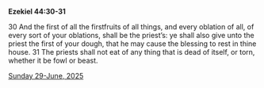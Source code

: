 **Ezekiel 44:30-31**

30 And the first of all the firstfruits of all things, and every oblation of all, of every sort of your oblations, shall be the priest’s: ye shall also give unto the priest the first of your dough, that he may cause the blessing to rest in thine house. 31 The priests shall not eat of any thing that is dead of itself, or torn, whether it be fowl or beast. 

[Sunday 29-June, 2025](https://getbible.net/kjv/Ezekiel/44/30-31)
